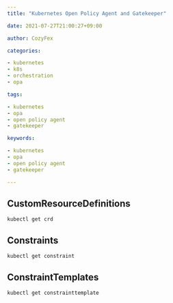 ```yaml
---
title: "Kubernetes Open Policy Agent and Gatekeeper"

date: 2021-07-27T21:00:27+09:00

author: CozyFex

categories:

- kubernetes
- k8s
- orchestration
- opa

tags:

- kubernetes
- opa
- open policy agent
- gatekeeper

keywords:

- kubernetes
- opa
- open policy agent
- gatekeeper

---
```


## CustomResourceDefinitions

```shell
kubectl get crd
```

## Constraints

```shell
kubectl get constraint
```

## ConstraintTemplates

```shell
kubectl get constrainttemplate
```

